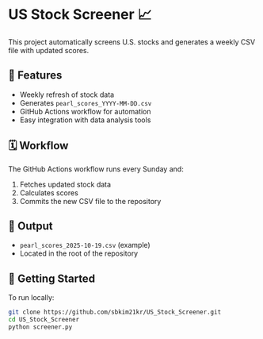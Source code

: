 # US Stock Screener 📈

This project automatically screens U.S. stocks and generates a weekly CSV file with updated scores.

## 🔧 Features
- Weekly refresh of stock data
- Generates `pearl_scores_YYYY-MM-DD.csv`
- GitHub Actions workflow for automation
- Easy integration with data analysis tools

## 🗓️ Workflow
The GitHub Actions workflow runs every Sunday and:
1. Fetches updated stock data
2. Calculates scores
3. Commits the new CSV file to the repository

## 📁 Output
- `pearl_scores_2025-10-19.csv` (example)
- Located in the root of the repository

## 🚀 Getting Started
To run locally:
```bash
git clone https://github.com/sbkim21kr/US_Stock_Screener.git
cd US_Stock_Screener
python screener.py
